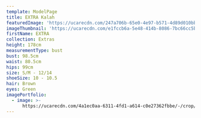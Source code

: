 ```yaml
---
template: ModelPage
title: EXTRA Kalah
featuredImage: 'https://ucarecdn.com/247a706b-65e0-4e97-b571-4d89d010bb21/'
imageThumbnail: 'https://ucarecdn.com/e1fccb6a-5e48-414b-8086-7bc66cc5b5f8/'
firstName: EXTRA
collection: Extras
height: 178cm
measurementType: bust
bust: 98.5cm
waist: 80.5cm
hips: 99cm
size: S/M - 12/14
shoeSize: 10 - 10.5
hair: Brown
eyes: Green
imagePortfolio:
  - image: >-
      https://ucarecdn.com/4a1ec0aa-6311-4fd1-a614-c0e27362fbbe/-/crop/1428x1878/0,0/-/preview/
---
```


